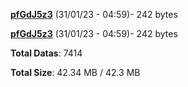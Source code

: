 [**pfGdJ5z3**](/data/pfGdJ5z3.txt) (31/01/23 - 04:59)- 242 bytes

[**pfGdJ5z3**](/data/pfGdJ5z3.txt) (31/01/23 - 04:59)- 242 bytes

**Total Datas**: 7414

**Total Size**: 42.34 MB / 42.3 MB